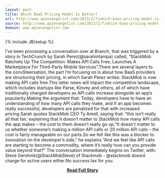 ```yaml
---
layout: post
title: Which BaaS Pricing Model Is Better?
url: http://www.apievangelist.com/2013/2/7/which-baas-pricing-model-is-better/
source: http://www.apievangelist.com/2013/2/7/which-baas-pricing-model-is-better/
domain: www.apievangelist.com
---
```

{% include JB/setup %}<p>I&rsquo;ve been processing a conversation over at Branch, that was triggered by a story in TechCrunch by Sarah Perez(@sarahintampa) called, &ldquo;StackMob Ratchets Up The Competition: Makes API Calls Free, Launches A Marketplace For Third-Party Mobile Services&rdquo;.There are several layers to the convSteersation, the part I&rsquo;m focusing on is about how BaaS providers are structuring their pricing, in which Sarah Perez writes:
StackMob is now making API calls free.This latter news will impact the competitive landscape, which includes startups like Parse, Kinvey and others, all of which have traditionally charged developers as API calls increase alongside an app&rsquo;s popularity.Making the argument that:
Today, developers have to have an understanding of how many API calls they make, and if an app becomes really successful, developers are penalized for that with increased pricing.Sarah quotes StackMob CEO Ty Amell, saying that:
&ldquo;this isn&rsquo;t really all that fair, explaining that it doesn&rsquo;t matter to StackMob how many API calls the app makes &ndash; the cost to them doesn&rsquo;t really go up.&ldquo;It doesn&rsquo;t matter to us whether someone&rsquo;s making a million API calls or 20 million API calls &ndash; the cost is fairly manageable on our parts.So we felt like this was a blocker to innovation on the developer&rsquo;s side,&rdquo; he explains.&ldquo;And we feel like API calls are starting to become a commodity, where it&rsquo;s really how can you provide value beyond that?&rdquo;
The conversation immediately begins on Twitter, with:
Steve Gershnik(@StackMobSteve) of Stackmob - @stackmob doesnt charge for active users either.No success tax for you.</p>
<center><p><a href="http://www.apievangelist.com/2013/2/7/which-baas-pricing-model-is-better/" style='padding:25px; font-sze:18px; font-weight: bold;'>Read Full Story</a></p></center>
